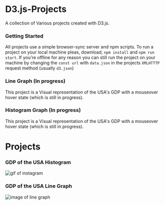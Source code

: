 # D3.js-Projects

A collection of Various projects created with D3.js.


### Getting Started

All projects use a simple browser-sync server and npm scripts.
To run a project on your local machine pleas, download, `npm install` and `npm run start`.
If you're offline for any reason you can still run the project on your machine by changing the `const url` with `data.json` in the projects `XMLHTTTP` request method (usually `d3.json`)

### Line Graph (In progress)
This project is a Visual representation of the USA's GDP with a mouseover hover state (which is still in progress).

### Histogram Graph (In progress)
This project is a Visual representation of the USA's GDP with a mouseover hover state (which is still in progress).

# Projects

### GDP of the USA Histogram
![gif of instagram](http://g.recordit.co/Ek03gzPxnP.gif)


### GDP of the USA Line Graph
![image of line graph](http://g.recordit.co/Ek03gzPxnP.gif)
